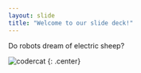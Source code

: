 ```yaml
---
layout: slide
title: "Welcome to our slide deck!"
---
```


Do robots dream of electric sheep?

![codercat](https://octodex.github.com/images/codercat.jpg)
{: .center}
